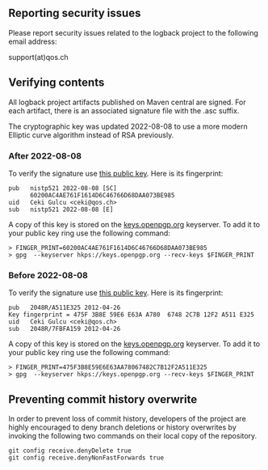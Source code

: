 
## Reporting security issues

Please report security issues related to the logback project to the
following email address:

   support(at)qos.ch


## Verifying contents

All logback project artifacts published on Maven central are signed. For each
artifact, there is an associated signature file with the .asc suffix.

The cryptographic key was updated 2022-08-08 to use a more modern
Elliptic curve algorithm instead of RSA previously.

### After 2022-08-08

To verify the signature use [this public key](https://www.slf4j.org/public-keys/60200AC4AE761F1614D6C46766D68DAA073BE985.gpg). Here is its fingerprint:
```
pub   nistp521 2022-08-08 [SC]
      60200AC4AE761F1614D6C46766D68DAA073BE985
uid   Ceki Gulcu <ceki@qos.ch>
sub   nistp521 2022-08-08 [E]
```

A copy of this key is stored on the
[keys.openpgp.org](https://keys.openpgp.org) keyserver. To add it to
your public key ring use the following command:

```
> FINGER_PRINT=60200AC4AE761F1614D6C46766D68DAA073BE985
> gpg  --keyserver hkps://keys.openpgp.org --recv-keys $FINGER_PRINT
```

### Before 2022-08-08

To verify the signature use [this public key](https://www.slf4j.org/public-keys/ceki-public-key.pgp). Here is its fingerprint:
```
pub   2048R/A511E325 2012-04-26
Key fingerprint = 475F 3B8E 59E6 E63A A780  6748 2C7B 12F2 A511 E325
uid   Ceki Gulcu <ceki@qos.ch>
sub   2048R/7FBFA159 2012-04-26
```

A copy of this key is stored on the
[keys.openpgp.org](https://keys.openpgp.org) keyserver. To add it to
your public key ring use the following command:

```
> FINGER_PRINT=475F3B8E59E6E63AA78067482C7B12F2A511E325
> gpg  --keyserver hkps://keys.openpgp.org --recv-keys $FINGER_PRINT
```


## Preventing commit history overwrite

In order to prevent loss of commit history, developers of the project
are highly encouraged to deny branch deletions or history overwrites
by invoking the following two commands on their local copy of the
repository.


```
git config receive.denyDelete true
git config receive.denyNonFastForwards true
```